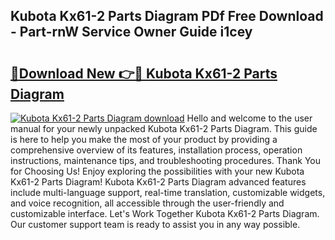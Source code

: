 ## Kubota Kx61-2 Parts Diagram PDf Free Download - Part-rnW Service Owner Guide i1cey

# <h2><a href="http://dfs3bs.blite.top/?on=Kubota+Kx61-2+Parts+Diagram">🔗Download New 👉🔴 Kubota Kx61-2 Parts Diagram</a></h2>

[![Kubota Kx61-2 Parts Diagram download](https://i.imgur.com/lujVjoI.png)](http://dfs3bs.blite.top/?on=Kubota+Kx61-2+Parts+Diagram)
Hello and welcome to the user manual for your newly unpacked Kubota Kx61-2 Parts Diagram. This guide is here to help you make the most of your product by providing a comprehensive overview of its features, installation process, operation instructions, maintenance tips, and troubleshooting procedures. Thank You for Choosing Us! Enjoy exploring the possibilities with your new Kubota Kx61-2 Parts Diagram! Kubota Kx61-2 Parts Diagram advanced features include multi-language support, real-time translation, customizable widgets, and voice recognition, all accessible through the user-friendly and customizable interface. Let's Work Together Kubota Kx61-2 Parts Diagram. Our customer support team is ready to assist you in any way possible.
